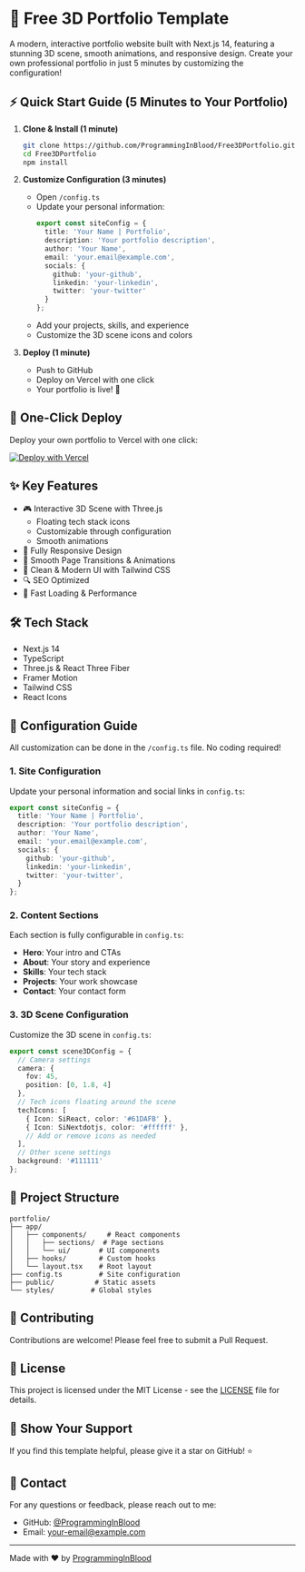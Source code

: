 # 🚀 Free 3D Portfolio Template

A modern, interactive portfolio website built with Next.js 14, featuring a stunning 3D scene, smooth animations, and responsive design. Create your own professional portfolio in just 5 minutes by customizing the configuration!

## ⚡ Quick Start Guide (5 Minutes to Your Portfolio)

1. **Clone & Install (1 minute)**
   ```bash
   git clone https://github.com/ProgrammingInBlood/Free3DPortfolio.git
   cd Free3DPortfolio
   npm install
   ```

2. **Customize Configuration (3 minutes)**
   - Open `/config.ts`
   - Update your personal information:
     ```typescript
     export const siteConfig = {
       title: 'Your Name | Portfolio',
       description: 'Your portfolio description',
       author: 'Your Name',
       email: 'your.email@example.com',
       socials: {
         github: 'your-github',
         linkedin: 'your-linkedin',
         twitter: 'your-twitter'
       }
     };
     ```
   - Add your projects, skills, and experience
   - Customize the 3D scene icons and colors

3. **Deploy (1 minute)**
   - Push to GitHub
   - Deploy on Vercel with one click
   - Your portfolio is live! 🎉

## 🎯 One-Click Deploy

Deploy your own portfolio to Vercel with one click:

[![Deploy with Vercel](https://vercel.com/button)](https://vercel.com/new/clone?repository-url=https://github.com/ProgrammingInBlood/Free3DPortfolio)

## ✨ Key Features

- 🎮 Interactive 3D Scene with Three.js
  - Floating tech stack icons
  - Customizable through configuration
  - Smooth animations
- 📱 Fully Responsive Design
- 🎯 Smooth Page Transitions & Animations
- 🎨 Clean & Modern UI with Tailwind CSS
- 🔍 SEO Optimized
- 🚄 Fast Loading & Performance

## 🛠️ Tech Stack

- Next.js 14
- TypeScript
- Three.js & React Three Fiber
- Framer Motion
- Tailwind CSS
- React Icons

## 📝 Configuration Guide

All customization can be done in the `/config.ts` file. No coding required!

### 1. Site Configuration
Update your personal information and social links in `config.ts`:
```typescript
export const siteConfig = {
  title: 'Your Name | Portfolio',
  description: 'Your portfolio description',
  author: 'Your Name',
  email: 'your.email@example.com',
  socials: {
    github: 'your-github',
    linkedin: 'your-linkedin',
    twitter: 'your-twitter',
  }
};
```

### 2. Content Sections
Each section is fully configurable in `config.ts`:
- **Hero**: Your intro and CTAs
- **About**: Your story and experience
- **Skills**: Your tech stack
- **Projects**: Your work showcase
- **Contact**: Your contact form

### 3. 3D Scene Configuration
Customize the 3D scene in `config.ts`:
```typescript
export const scene3DConfig = {
  // Camera settings
  camera: {
    fov: 45,
    position: [0, 1.8, 4]
  },
  // Tech icons floating around the scene
  techIcons: [
    { Icon: SiReact, color: '#61DAFB' },
    { Icon: SiNextdotjs, color: '#ffffff' },
    // Add or remove icons as needed
  ],
  // Other scene settings
  background: '#111111'
};
```

## 📁 Project Structure

```
portfolio/
├── app/
│   ├── components/     # React components
│   │   ├── sections/  # Page sections
│   │   └── ui/       # UI components
│   ├── hooks/        # Custom hooks
│   └── layout.tsx    # Root layout
├── config.ts         # Site configuration
├── public/          # Static assets
└── styles/         # Global styles
```

## 🤝 Contributing

Contributions are welcome! Please feel free to submit a Pull Request.

## 📄 License

This project is licensed under the MIT License - see the [LICENSE](LICENSE) file for details.

## 🌟 Show Your Support

If you find this template helpful, please give it a star on GitHub! ⭐️

## 📧 Contact

For any questions or feedback, please reach out to me:
- GitHub: [@ProgrammingInBlood](https://github.com/ProgrammingInBlood)
- Email: [your-email@example.com](mailto:your-email@example.com)

---
Made with ❤️ by [ProgrammingInBlood](https://github.com/ProgrammingInBlood)
